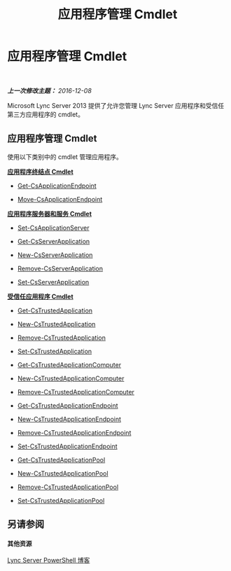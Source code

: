 ﻿---
title: 应用程序管理 Cmdlet
TOCTitle: 应用程序管理 Cmdlet
ms:assetid: 3b06d974-bda8-4ea6-b8fb-4d9e60265868
ms:mtpsurl: https://technet.microsoft.com/zh-cn/library/Gg415646(v=OCS.15)
ms:contentKeyID: 49312545
ms.date: 12/10/2016
mtps_version: v=OCS.15
ms.translationtype: HT
---

# 应用程序管理 Cmdlet

 

_**上一次修改主题：** 2016-12-08_

Microsoft Lync Server 2013 提供了允许您管理 Lync Server 应用程序和受信任第三方应用程序的 cmdlet。

## 应用程序管理 Cmdlet

使用以下类别中的 cmdlet 管理应用程序。

**[应用程序终结点 Cmdlet](lync-server-2013-application-endpoints-cmdlets.md)**

  - [Get-CsApplicationEndpoint](get-csapplicationendpoint.md)

  - [Move-CsApplicationEndpoint](move-csapplicationendpoint.md)

**[应用程序服务器和服务 Cmdlet](lync-server-2013-application-server-and-services-cmdlets.md)**

  - [Set-CsApplicationServer](set-csapplicationserver.md)

  - [Get-CsServerApplication](get-csserverapplication.md)

  - [New-CsServerApplication](new-csserverapplication.md)

  - [Remove-CsServerApplication](remove-csserverapplication.md)

  - [Set-CsServerApplication](set-csserverapplication.md)

**[受信任应用程序 Cmdlet](lync-server-2013-trusted-applications-cmdlets.md)**

  - [Get-CsTrustedApplication](get-cstrustedapplication.md)

  - [New-CsTrustedApplication](new-cstrustedapplication.md)

  - [Remove-CsTrustedApplication](remove-cstrustedapplication.md)

  - [Set-CsTrustedApplication](set-cstrustedapplication.md)

  - [Get-CsTrustedApplicationComputer](get-cstrustedapplicationcomputer.md)

  - [New-CsTrustedApplicationComputer](new-cstrustedapplicationcomputer.md)

  - [Remove-CsTrustedApplicationComputer](remove-cstrustedapplicationcomputer.md)

  - [Get-CsTrustedApplicationEndpoint](get-cstrustedapplicationendpoint.md)

  - [New-CsTrustedApplicationEndpoint](new-cstrustedapplicationendpoint.md)

  - [Remove-CsTrustedApplicationEndpoint](remove-cstrustedapplicationendpoint.md)

  - [Set-CsTrustedApplicationEndpoint](set-cstrustedapplicationendpoint.md)

  - [Get-CsTrustedApplicationPool](get-cstrustedapplicationpool.md)

  - [New-CsTrustedApplicationPool](new-cstrustedapplicationpool.md)

  - [Remove-CsTrustedApplicationPool](remove-cstrustedapplicationpool.md)

  - [Set-CsTrustedApplicationPool](set-cstrustedapplicationpool.md)

## 另请参阅

#### 其他资源

[Lync Server PowerShell 博客](http://go.microsoft.com/fwlink/?linkid=203150%26clcid=0x804)

